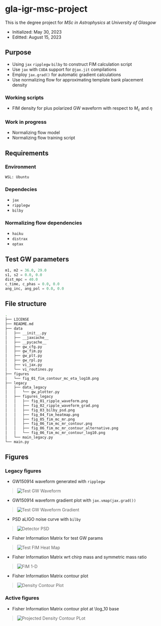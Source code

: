 # gla-igr-msc-project

This is the degree project for *MSc in Astrophysics* at *University of Glasgow*

- Initialized: May 30, 2023
- Editted: August 15, 2023

[//]: # "========================================================================"

## Purpose

- Using ```jax``` ```ripplegw``` ```bilby``` to construct FIM calculation script
- Use ```jax``` with ```CUDA``` support for ```@jax.jit``` compilations
- Employ ```jax.grad()``` for automatic gradient calculations
- Use normalizing flow for approximating template bank placement density

### Working scripts

- FIM density for plus polarized GW waveform with respect to $M_c$ and $\eta$

### Work in progress

- Normalizing flow model
- Normalizing flow training script

[//]: # "========================================================================"

## Requirements

### Environment

```WSL: Ubuntu```

### Dependecies

- ```jax```
- ```ripplegw```
- ```bilby```

### Normalizing flow dependencies

- ```haiku```
- ```distrax```
- ```optax```

[//]: # "========================================================================"

## Test GW parameters

```python
m1, m2 = 36.0, 29.0
s1, s2 = 0.0, 0.0
dist_mpc = 40.0
c_time, c_phas = 0.0, 0.0
ang_inc, ang_pol = 0.0, 0.0
```

[//]: # "========================================================================"

## File structure

```bash
.
├── LICENSE
├── README.md
├── data
│   ├── __init__.py
│   ├── __jaxcache__
│   ├── __pycache__
│   ├── gw_cfg.py
│   ├── gw_fim.py
│   ├── gw_plt.py
│   ├── gw_rpl.py
│   ├── vi_jax.py
│   └── vi_routines.py
├── figures
│   └── fig_01_fim_contour_mc_eta_log10.png
├── legacy
│   ├── data_legacy
│   │   └── gw_plotter.py
│   ├── figures_legacy
│   │   ├── fig_01_ripple_waveform.png
│   │   ├── fig_02_ripple_waveform_grad.png
│   │   ├── fig_03_bilby_psd.png
│   │   ├── fig_04_fim_heatmap.png
│   │   ├── fig_05_fim_mc_mr.png
│   │   ├── fig_06_fim_mc_mr_contour.png
│   │   ├── fig_06_fim_mc_mr_contour_alternative.png
│   │   └── fig_06_fim_mc_mr_contour_log10.png
│   └── main_legacy.py
└── main.py
```

[//]: # "========================================================================"

## Figures

### Legacy figures

- GW150914 waveform generated with ```ripplegw```

> ![Test GW Waveform](./legacy/figures_legacy/fig_01_ripple_waveform.png)

- GW150914 waveform gradient plot with ```jax.vmap(jax.grad())```

> ![Test GW Waveform Gradient](./legacy/figures_legacy/fig_02_ripple_waveform_grad.png)

- PSD aLIGO noise curve with ```bilby```

> ![Detector PSD](./legacy/figures_legacy/fig_03_bilby_psd.png)

- Fisher Information Matrix for test GW params

> ![Test FIM Heat Map](./legacy/figures_legacy/fig_04_fim_heatmap.png)

- Fisher Information Matrix wrt chirp mass and symmetric mass ratio

> ![FIM 1-D](./legacy/figures_legacy/fig_05_fim_mc_mr.png)

- Fisher Information Matrix contour plot

> ![Density Contour Plot](./legacy/figures_legacy/fig_06_fim_mc_mr_contour.png)

### Active figures

- Fisher Information Matrix contour plot at \log_10 base

> ![Projected Density Contour PLot](./legacy/figures_legacy/fig_06_fim_mc_mr_contour_log10.png)
